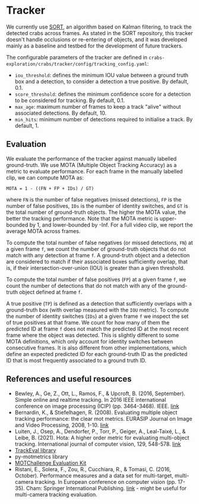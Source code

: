 # Tracker

We currently use [SORT](https://github.com/abewley/sort), an algorithm based on Kalman filtering, to track the detected crabs across frames. As stated in the SORT repository, this tracker doesn't handle occlusions or re-entering of objects, and it was developed mainly as a baseline and testbed for the development of future trackers.

The configurable parameters of the tracker are defined in `crabs-exploration/crabs/tracker/config/tracking_config.yaml`:

- `iou_threshold`: defines the minimum IOU value between a ground truth box and a detection, to consider a detection a true positive. By default, 0.1.
- `score_threshold`: defines the minimum confidence score for a detection to be considered for tracking. By default, 0.1.
- `max_age`: maximum number of frames to keep a track "alive" without associated detections. By default, 10.
- `min_hits`: minimum number of detections required to initialise a track. By default, 1.

## Evaluation

We evaluate the performance of the tracker against manually labelled ground-truth. We use MOTA (Multiple Object Tracking Accuracy) as a metric to evaluate performance. For each frame in the manually labelled clip, we can compute MOTA as:

```
MOTA = 1 - ((FN + FP + IDs) / GT)
```

where `FN` is the number of false negatives (missed detections), `FP` is the number of false positives, `IDs` is the number of identity switches, and `GT` is the total number of ground-truth objects. The higher the MOTA value, the better the tracking performance. Note that the MOTA metric is upper-bounded by 1, and lower-bounded by -Inf. For a full video clip, we report the average MOTA across frames.

To compute the total number of false negatives (or missed detections, `FN`) at a given frame `f`, we count the number of ground-truth objects that do not match with any detection at frame `f`. A ground-truth object and a detection are considered to match if their associated boxes sufficiently overlap, that is, if their intersection-over-union (IOU) is greater than a given threshold.

To compute the total number of false positives (`FP`) at a given frame `f`, we count the number of detections that do not match with any of the ground-truth object defined at frame `f`.

A true positive (`TP`) is defined as a detection that sufficiently overlaps with a ground-truth box (with overlap measured with the `IOU` metric). To compute the number of identity switches (`IDs`) at a given frame `f` we inspect the set of true positives at that frame. We count for how many of them the predicted ID at frame `f` does not match the predicted ID at the most recent frame where the object was detected. This is slightly different to some MOTA definitions, which only account for identity switches between consecutive frames. It is also different from other implementations, which define an expected predicted ID for each ground-truth ID as the predicted ID that is most frequently associated to a ground truth ID.

## References and useful resources

- Bewley, A., Ge, Z., Ott, L., Ramos, F., & Upcroft, B. (2016, September). Simple online and realtime tracking. In 2016 IEEE international conference on image processing (ICIP) (pp. 3464-3468). IEEE. [link](https://arxiv.org/abs/1602.00763)
- Bernardin, K., & Stiefelhagen, R. (2008). Evaluating multiple object tracking performance: the clear mot metrics. EURASIP Journal on Image and Video Processing, 2008, 1-10. [link](https://link.springer.com/article/10.1155/2008/246309)
- Luiten, J., Osep, A., Dendorfer, P., Torr, P., Geiger, A., Leal-Taixé, L., & Leibe, B. (2021). Hota: A higher order metric for evaluating multi-object tracking. International journal of computer vision, 129, 548-578. [link](https://link.springer.com/article/10.1007/s11263-020-01375-2)
- [TrackEval library](https://github.com/JonathonLuiten/TrackEval)
- py-motmetrics library
- [MOTChallenge Evaluation Kit](https://github.com/dendorferpatrick/MOTChallengeEvalKit)
- Ristani, E., Solera, F., Zou, R., Cucchiara, R., & Tomasi, C. (2016, October). Performance measures and a data set for multi-target, multi-camera tracking. In European conference on computer vision (pp. 17-35). Cham: Springer International Publishing. [link](https://arxiv.org/abs/1609.01775) - might be useful for multi-camera tracking evaluation.
